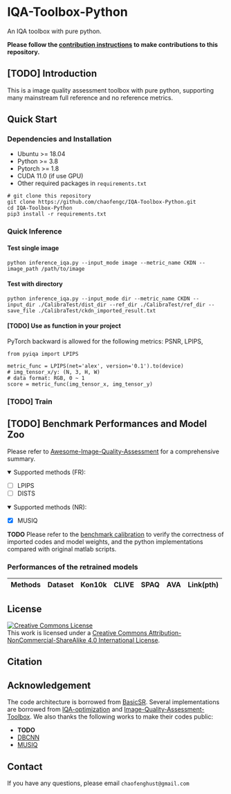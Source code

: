 # IQA-Toolbox-Python
An IQA toolbox with pure python.

**Please follow the [contribution instructions](Instruction.md) to make contributions to this repository.**

## [**TODO**] Introduction

This is a image quality assessment toolbox with pure python, supporting many mainstream full reference and no reference metrics.

## Quick Start

### Dependencies and Installation
- Ubuntu >= 18.04
- Python >= 3.8
- Pytorch >= 1.8
- CUDA 11.0 (if use GPU)
- Other required packages in `requirements.txt`
```
# git clone this repository
git clone https://github.com/chaofengc/IQA-Toolbox-Python.git
cd IQA-Toolbox-Python
pip3 install -r requirements.txt
```

### Quick Inference

#### Test single image
```
python inference_iqa.py --input_mode image --metric_name CKDN --image_path /path/to/image 
```

#### Test with directory
```
python inference_iqa.py --input_mode dir --metric_name CKDN --input_dir ./CalibraTest/dist_dir --ref_dir ./CalibraTest/ref_dir --save_file ./CalibraTest/ckdn_imported_result.txt 
```

#### [**TODO**] Use as function in your project
PyTorch backward is allowed for the following metrics: PSNR, LPIPS,  

```
from pyiqa import LPIPS 

metric_func = LPIPS(net='alex', version='0.1').to(device)
# img_tensor_x/y: (N, 3, H, W)
# data format: RGB, 0 ~ 1
score = metric_func(img_tensor_x, img_tensor_y)
```

### [**TODO**] Train 

## [**TODO**] Benchmark Performances and Model Zoo

Please refer to [Awesome-Image-Quality-Assessment](https://github.com/chaofengc/Awesome-Image-Quality-Assessment) for a comprehensive summary. 
<details open>
<summary>Supported methods (FR):</summary>

- [ ] LPIPS 
- [ ] DISTS

</details>

<details open>
<summary>Supported methods (NR):</summary>

- [x] MUSIQ

</details>

**TODO** Please refer to the [benchmark calibration]() to verify the correctness of imported codes and model weights, and the python implementations compared with original matlab scripts.

### Performances of the retrained models

| Methods | Dataset | Kon10k | CLIVE | SPAQ | AVA | Link(pth) |
| --- | --- | --- | --- | --- | --- | --- |

## License

<a rel="license" href="http://creativecommons.org/licenses/by-nc-sa/4.0/"><img alt="Creative Commons License" style="border-width:0" src="https://i.creativecommons.org/l/by-nc-sa/4.0/88x31.png" /></a><br />This work is licensed under a <a rel="license" href="http://creativecommons.org/licenses/by-nc-sa/4.0/">Creative Commons Attribution-NonCommercial-ShareAlike 4.0 International License</a>.

## Citation

## Acknowledgement

The code architecture is borrowed from [BasicSR](https://github.com/xinntao/BasicSR). Several implementations are borrowed from [IQA-optimization](https://github.com/dingkeyan93/IQA-optimization) and [Image-Quality-Assessment-Toolbox](https://github.com/RyanXingQL/Image-Quality-Assessment-Toolbox). We also thanks the following works to make their codes public:
- **TODO**
- [DBCNN]() 
- [MUSIQ]() 

## Contact

If you have any questions, please email `chaofenghust@gmail.com`
